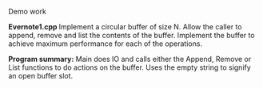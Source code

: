 Demo work

<b> Evernote1.cpp </b>
Implement a circular buffer of size N. Allow the caller to append, remove and list the contents of the buffer. Implement the buffer to achieve maximum performance for each of the operations.

<b>Program summary:</b> Main does IO and calls either the Append, Remove or List functions to do actions on the buffer. Uses the empty string to signify an open buffer slot.



